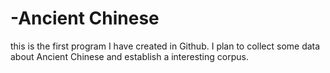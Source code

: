 # -Ancient Chinese
this is the first program I have created in Github.
I plan to collect some data about Ancient Chinese and establish a interesting corpus.
